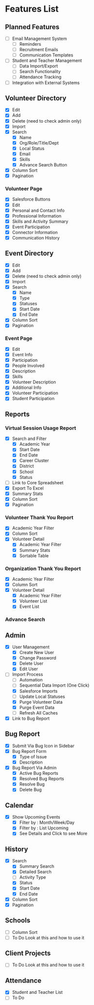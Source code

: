 # Features List

## Planned Features
- [ ] Email Management System
  - [ ] Reminders
  - [ ] Recruitment Emails
  - [ ] Communication Templates
- [ ] Student and Teacher Management
  - [ ] Data Import/Export
  - [ ] Search Functionality
  - [ ] Attendance Tracking
- [ ] Integration with External Systems

## Volunteer Directory

- [x] Edit
- [x] Add
- [x] Delete (need to check admin only)
- [x] Import
- [x] Search
  - [x] Name
  - [x] Org/Role/Title/Dept
  - [x] Local Status
  - [x] Email
  - [x] Skills
  - [x] Advance Search Button
- [x] Column Sort
- [x] Pagination

### Volunteer Page

- [x] Salesforce Buttons
- [x] Edit
- [x] Personal and Contact Info
- [x] Professional Information
- [x] Skills and Activity Summary
- [x] Event Participation
- [x] Connector Information
- [x] Communication History

## Event Directory

- [x] Edit
- [x] Add
- [x] Delete (need to check admin only)
- [x] Import
- [x] Search
  - [x] Name
  - [x] Type
  - [x] Statuses
  - [x] Start Date
  - [x] End Date
- [x] Column Sort
- [x] Pagination

### Event Page

- [x] Edit
- [x] Event Info
- [x] Participation
- [x] People Involved
- [x] Description
- [x] Skills
- [x] Volunteer Description
- [x] Additional Info
- [x] Volunteer Participation
- [x] Student Participation

## Reports

### Virtual Session Usage Report

- [x] Search and Filter
  - [x] Academic Year
  - [x] Start Date
  - [x] End Date
  - [x] Career Cluster
  - [x] District
  - [x] School
  - [x] Status
- [ ] Link to Core Spreadsheet
- [x] Export To Excel
- [x] Summary Stats
- [x] Column Sort
- [x] Pagination

### Volunteer Thank You Report

- [x] Academic Year Filter
- [x] Column Sort
- [x] Volunteer Detail
  - [x] Academic Year Filter
  - [x] Summary Stats
  - [x] Sortable Table

### Organization Thank You Report

- [x] Academic Year Filter
- [x] Column Sort
- [x] Volunteer Detail
  - [x] Academic Year Filter
  - [x] Volunteer List
  - [x] Event List

### Advance Search


## Admin

- [x] User Management
  - [x] Create New User
  - [x] Change Password
  - [x] Delete User
  - [x] Edit User

- [ ] Import Process
  - [ ] Automation
  - [ ] Sequential Data Import (One Click)
  - [x] Salesforce Imports
  - [ ] Update Local Statuses
  - [x] Purge Volunteer Data
  - [x] Purge Event Data
  - [ ] Refresh All Caches

- [x] Link to Bug Report

## Bug Report

- [x] Submit Via Bug Icon in Sidebar
- [x] Bug Report Form
  - [x] Type of Issue
  - [x] Description
- [x] Bug Report Via Admin
  - [x] Active Bug Reports
  - [x] Resolved Bug Reports
  - [x] Resolve Bug
  - [x] Delete Bug

## Calendar

- [x] Show Upcoming Events
  - [x] Filter by : Month/Week/Day
  - [x] Filter by : List Upcoming
  - [x] See Details and Click to see More

## History

- [x] Search
  - [x] Summary Search
  - [x] Detailed Search
  - [ ] Activity Type
  - [x] Status
  - [x] Start Date
  - [x] End Date
- [x] Column Sort
- [x] Pagination

## Schools

- [ ] Column Sort
- [ ] To Do Look at this and how to use it

## Client Projects

- [ ] To Do Look at this and how to use it

## Attendance
- [x] Student and Teacher List
- [ ] To Do